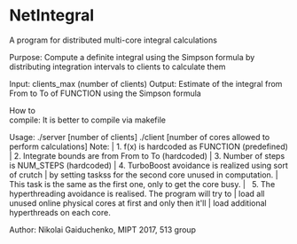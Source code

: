 # NetIntegral
A program for distributed multi-core integral calculations

Purpose:  Compute a definite integral using the Simpson formula
          by distributing integration intervals to clients to calculate them

Input:    clients_max (number of clients)
Output:   Estimate of the integral from From to To of FUNCTION
          using the Simpson formula
          
How to          
compile:  It is better to compile via makefile

Usage:    ./server [number of clients]
          ./client [number of cores allowed to perform calculations]
Note:
 |    1.  f(x) is hardcoded as FUNCTION (predefined)
 |    2.  Integrate bounds are from From to To (hardcoded)
 |    3.  Number of steps is NUM_STEPS (hardcoded)
 |    4.  TurboBoost avoidance is realized using sort of crutch
 |        by setting taskss for the second core unused in computation.
 |        This task is the same as the first one, only to get the core busy.
 |    5.  The hyperthreading avoidance is realised. The program will try to 
 |        load all unused online physical cores at first and only then it'll
 |        load additional hyperthreads on each core.
 
 Author: Nikolai Gaiduchenko, MIPT 2017, 513 group
